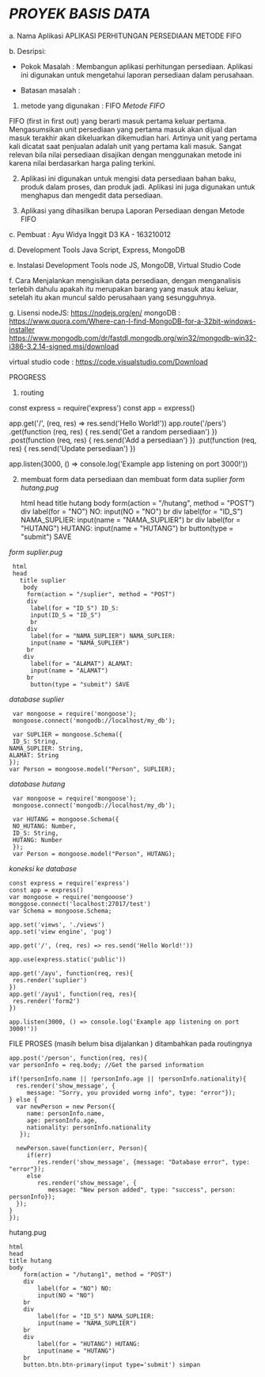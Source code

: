 

*PROYEK BASIS DATA*
======================================================================================================================

a. Nama Aplikasi
APLIKASI PERHITUNGAN PERSEDIAAN METODE FIFO

b. Desripsi:
- Pokok Masalah :
Membangun aplikasi perhitungan persediaan. Aplikasi ini digunakan untuk mengetahui laporan persediaan dalam perusahaan.

- Batasan masalah :
1. metode yang digunakan : FIFO
*Metode FIFO*

FIFO (first in first out) yang berarti masuk pertama keluar pertama. 
Mengasumsikan unit persediaan yang pertama masuk akan dijual dan masuk terakhir akan dikeluarkan dikemudian hari. 
Artinya unit yang pertama kali dicatat saat penjualan adalah unit yang pertama kali masuk. Sangat relevan bila nilai
persediaan disajikan dengan menggunakan metode ini karena nilai berdasarkan harga paling terkini.

2. Aplikasi ini digunakan untuk mengisi data persediaan bahan baku, produk dalam proses, dan produk jadi.
   Aplikasi ini juga digunakan untuk menghapus dan mengedit data persediaan.
   
3. Aplikasi yang dihasilkan berupa Laporan Persediaan dengan Metode FIFO

c. Pembuat :
Ayu Widya Inggit
D3 KA - 163210012

d. Development Tools
Java Script, Express, MongoDB

e. Instalasi Development Tools
node JS, MongoDB, Virtual Studio Code

f. Cara  Menjalankan
mengisikan data persediaan, dengan menganalisis terlebih dahulu apakah itu merupakan barang yang masuk atau keluar, setelah itu akan muncul saldo perusahaan yang sesungguhnya.


g. Lisensi
nodeJS: https://nodejs.org/en/
mongoDB :
 https://www.quora.com/Where-can-I-find-MongoDB-for-a-32bit-windows-installer
 https://www.mongodb.com/dr/fastdl.mongodb.org/win32/mongodb-win32-i386-3.2.14-signed.msi/download
 
virtual studio code :
https://code.visualstudio.com/Download


PROGRESS
1. routing 

const express = require('express')
const app = express()

app.get('/', (req, res) => res.send('Hello World!'))
 app.route('/pers')
  .get(function (req, res) {
    res.send('Get a random persediaan')
  })
  .post(function (req, res) {
    res.send('Add a persediaan')
  })
  .put(function (req, res) {
    res.send('Update persediaan')
  })
  

app.listen(3000, () => console.log('Example app listening on port 3000!'))

2. membuat form data persediaan dan membuat form data suplier
*form hutang.pug*


     html
     head
	title hutang
	body
		form(action = "/hutang", method = "POST")
		div
			label(for = "NO") NO: 
			input(NO = "NO")
		br
		div
			label(for = "ID_S") NAMA_SUPLIER: 
			input(name = "NAMA_SUPLIER")
		br
		div
			label(for = "HUTANG") HUTANG: 
			input(name = "HUTANG")
		br
		button(type = "submit") SAVE
 
 
  *form suplier.pug*
 
 
     html
     head
       title suplier
        body
         form(action = "/suplier", method = "POST")
         div
          label(for = "ID_S") ID_S: 
          input(ID_S = "ID_S")
          br
         div
          label(for = "NAMA_SUPLIER") NAMA_SUPLIER: 
          input(name = "NAMA_SUPLIER")
         br
        div
          label(for = "ALAMAT") ALAMAT: 
          input(name = "ALAMAT")
         br
          button(type = "submit") SAVE


*database suplier*

     var mongoose = require('mongoose');
     mongoose.connect('mongodb://localhost/my_db');

     var SUPLIER = mongoose.Schema({
     ID_S: String,
    NAMA_SUPLIER: String,
    ALAMAT: String
    });
    var Person = mongoose.model("Person", SUPLIER);

*database hutang*

     var mongoose = require('mongoose');
     mongoose.connect('mongodb://localhost/my_db');

     var HUTANG = mongoose.Schema({
     NO_HUTANG: Number,
     ID_S: String,
     HUTANG: Number
     });
     var Person = mongoose.model("Person", HUTANG);


*koneksi ke database*

    const express = require('express')
    const app = express()
    var mongoose = require('mongooose')
    monggose.connect('localhost:27017/test')
    var Schema = mongoose.Schema;

    app.set('views', './views')
    app.set('view engine', 'pug')

    app.get('/', (req, res) => res.send('Hello World!'))

    app.use(express.static('public'))

    app.get('/ayu', function(req, res){
     res.render('suplier')
    }) 
    app.get('/ayu1', function(req, res){
     res.render('form2')
    })   

    app.listen(3000, () => console.log('Example app listening on port 3000!'))


FILE PROSES 
(masih belum bisa dijalankan )
ditambahkan pada routingnya

    app.post('/person', function(req, res){
    var personInfo = req.body; //Get the parsed information
   
    if(!personInfo.name || !personInfo.age || !personInfo.nationality){
      res.render('show_message', {
         message: "Sorry, you provided worng info", type: "error"});
    } else {
      var newPerson = new Person({
         name: personInfo.name,
         age: personInfo.age,
         nationality: personInfo.nationality
       });
		
      newPerson.save(function(err, Person){
         if(err)
            res.render('show_message', {message: "Database error", type: "error"});
         else
            res.render('show_message', {
               message: "New person added", type: "success", person: personInfo});
      });
    }
    });

hutang.pug

    html
    head
    title hutang
    body
        form(action = "/hutang1", method = "POST")
        div
            label(for = "NO") NO: 
            input(NO = "NO")
        br
        div
            label(for = "ID_S") NAMA_SUPLIER: 
            input(name = "NAMA_SUPLIER")
        br
        div
            label(for = "HUTANG") HUTANG: 
            input(name = "HUTANG")
        br
        button.btn.btn-primary(input type='submit') simpan
